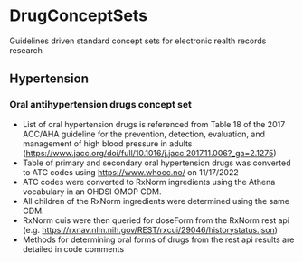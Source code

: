 # DrugConceptSets
Guidelines driven standard concept sets for electronic realth records research

## Hypertension

### Oral antihypertension drugs concept set
- List of oral hypertension drugs is referenced from Table 18 of the 2017 ACC/AHA guideline for the prevention, detection, evaluation, and management of high blood pressure in adults (https://www.jacc.org/doi/full/10.1016/j.jacc.2017.11.006?_ga=2.1275)
- Table of primary and secondary oral hypertension drugs was converted to ATC codes using https://www.whocc.no/ on 11/17/2022
- ATC codes were converted to RxNorm ingredients using the Athena vocabulary in an OHDSI OMOP CDM.
- All children of the RxNorm ingredients were determined using the same CDM.
- RxNorm cuis were then queried for doseForm from the RxNorm rest api (e.g. https://rxnav.nlm.nih.gov/REST/rxcui/29046/historystatus.json)
- Methods for determining oral forms of drugs from the rest api results are detailed in code comments
